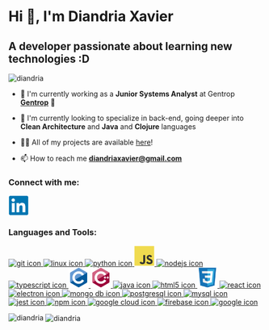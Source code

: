 # Hi 👋, I'm Diandria Xavier</h1>

## A developer passionate about learning new technologies :D

![diandria](https://komarev.com/ghpvc/?username=diandria)

- 🔭 I'm currently working as a **Junior Systems Analyst** at Gentrop **[Gentrop](https://www.gentrop.com)** :yellow_heart:

- 🌱 I'm currently looking to specialize in back-end, going deeper into **Clean Architecture** and **Java** and **Clojure** languages

- 👨‍💻 All of my projects are available [here](https://github.com/diandria)!

- 📫 How to reach me **diandriaxavier@gmail.com**

### Connect with me:</h3>

<a href="https://www.linkedin.com/in/diandria-xavier/" target="blank"><img align="center" src="https://raw.githubusercontent.com/devicons/devicon/master/icons/linkedin/linkedin-original.svg" alt="diandriaxavier" height="40" width="40" /></a>
</p>

### Languages and Tools:

<p align="left">
    <a href="https://git-scm.com/" target="_blank"> <img src="https://www.vectorlogo.zone/logos/git-scm/git-scm-icon.svg" alt="git icon" width="40" height="40" /> </a>
    <a href="https://www.debian.org" target="_blank"> <img src="https://www.vectorlogo.zone/logos/linux/linux-icon.svg" alt="linux icon" width="40" height="40" /> </a>
    <a href="https://www.python.org" target="_blank"> <img src="https://www.vectorlogo.zone/logos/python/python-icon.svg" alt="python icon" width="40" height="40" /> </a>
    <a href="https://js.org" target="_blank"> <img src="https://raw.githubusercontent.com/devicons/devicon/master/icons/javascript/javascript-original.svg" alt="javascript icon" width="40" height="40" /> </a>
    <a href="https://nodejs.org/" target="_blank"> <img src="https://www.vectorlogo.zone/logos/nodejs/nodejs-icon.svg" alt="nodejs icon" width="40" height="40" /> </a>
    <a href="https://www.typescriptlang.org" target="_blank"> <img src="https://www.vectorlogo.zone/logos/typescriptlang/typescriptlang-icon.svg" alt="typescript icon" width="40" height="40" /> </a>
    <a href="https://www.cprogramming.com" target="_blank"> <img src="https://raw.githubusercontent.com/devicons/devicon/master/icons/c/c-original.svg" alt="c icon" width="40" height="40" /> </a>
    <a href="http://www.cplusplus.org" target="_blank"> <img src="https://raw.githubusercontent.com/devicons/devicon/master/icons/cplusplus/cplusplus-original.svg" alt="c plus plus icon" width="40" height="40" /> </a>
    <a href="https://www.java.com" target="_blank"> <img src="https://www.vectorlogo.zone/logos/java/java-icon.svg" alt="java icon" width="40" height="40" /> </a>
    <a href="https://www.w3.org/html/" target="_blank"> <img src="https://www.vectorlogo.zone/logos/w3_html5/w3_html5-icon.svg" alt="html5 icon" width="40" height="40" /> </a>
    <a href="https://www.w3.org/Style/CSS/Overview.en.html/" target="_blank"> <img src="https://raw.githubusercontent.com/devicons/devicon/master/icons/css3/css3-original.svg" alt="css3 icon" width="40" height="40" /> </a>
    <a href="https://pt-br.reactjs.org/" target="_blank"> <img src="https://www.vectorlogo.zone/logos/reactjs/reactjs-icon.svg" alt="react icon" width="40" height="40" /> </a>
    <a href="https://www.electronjs.org" target="_blank"> <img src="https://www.vectorlogo.zone/logos/electronjs/electronjs-icon.svg" alt="electron icon" width="40" height="40" /> </a>
    <a href="https://www.mongodb.com/" target="_blank"> <img src="https://www.vectorlogo.zone/logos/mongodb/mongodb-icon.svg" alt="mongo db icon" width="40" height="40" /> </a>
    <a href="https://postgresql.org/" target="_blank"> <img src="https://www.vectorlogo.zone/logos/postgresql/postgresql-icon.svg" alt="postgresql icon" width="40" height="40" /> </a>
    <a href="https://www.mysql.com" target="_blank"> <img src="https://www.vectorlogo.zone/logos/mysql/mysql-icon.svg" alt="mysql icon" width="40" height="40" /> </a>
    <a href="https://jestjs.io/docs/pt-BR/jest-community" target="_blank"> <img src="https://www.vectorlogo.zone/logos/jestjsio/jestjsio-icon.svg" alt="jest icon" width="40" height="40" /> </a>
    <a href="https://www.npmjs.com" target="_blank"> <img src="https://www.vectorlogo.zone/logos/npmjs/npmjs-icon.svg" alt="npm icon" width="40" height="40" /> </a>
    <a href="https://cloud.google.com" target="_blank"> <img src="https://www.vectorlogo.zone/logos/google_cloud/google_cloud-icon.svg" alt="google cloud icon" width="40" height="40" /> </a>
    <a href="https://firebase.google.com/" target="_blank"> <img src="https://www.vectorlogo.zone/logos/firebase/firebase-icon.svg" alt="firebase icon" width="40" height="40" /> </a>
    <a href="https://workspace.google.com/" target="_blank"> <img src="https://www.vectorlogo.zone/logos/google/google-icon.svg" alt="google icon" width="40" height="40" /> </a>

</p>



<p><img align="left" src="https://github-readme-stats.vercel.app/api/top-langs/?username=diandria&layout=compact&hide=html&langs_count=6" alt="diandria" /></p>

<p>&nbsp;<img align="center" src="https://github-readme-stats.vercel.app/api?username=diandria&show_icons=true" alt="diandria" /></p>


